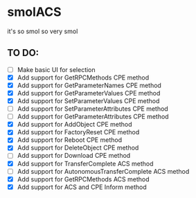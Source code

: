 # smolACS
it's so smol so very smol
## TO DO:
- [ ] Make basic UI for selection
- [x] Add support for GetRPCMethods CPE method
- [x] Add support for GetParameterNames CPE method
- [x] Add support for GetParameterValues CPE method
- [x] Add support for SetParameterValues CPE method
- [ ] Add support for SetParameterAttributes CPE method
- [ ] Add support for GetParameterAttributes CPE method
- [x] Add support for AddObject CPE method
- [x] Add support for FactoryReset CPE method
- [x] Add support for Reboot CPE method
- [x] Add support for DeleteObject CPE method
- [ ] Add support for Download CPE method
- [x] Add support for TransferComplete ACS method
- [ ] Add support for AutonomousTransferComplete ACS method
- [x] Add support for GetRPCMethods ACS method
- [x] Add support for ACS and CPE Inform method